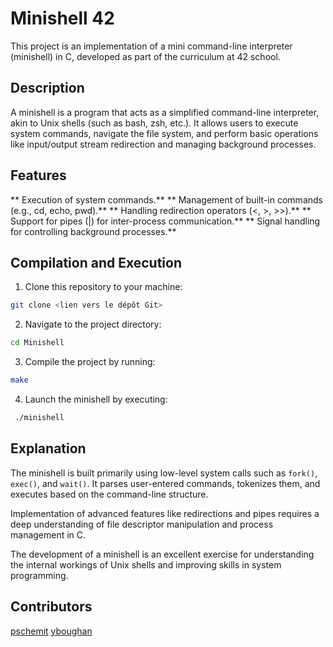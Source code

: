# Minishell 42

This project is an implementation of a mini command-line interpreter (minishell) in C, developed as part of the curriculum at 42 school.

## Description

A minishell is a program that acts as a simplified command-line interpreter, akin to Unix shells (such as bash, zsh, etc.). It allows users to execute system commands, navigate the file system, and perform basic operations like input/output stream redirection and managing background processes.

## Features

** Execution of system commands.** 
** Management of built-in commands (e.g., cd, echo, pwd).** 
** Handling redirection operators (<, >, >>).** 
** Support for pipes (|) for inter-process communication.** 
** Signal handling for controlling background processes.** 

## Compilation and Execution

1. Clone this repository to your machine:
  ```sh
  git clone <lien vers le dépôt Git>
  ```
2. Navigate to the project directory:
  ```sh
  cd Minishell
  ```
3. Compile the project by running:
  ```sh
  make
  ```
4. Launch the minishell by executing:
  ```sh
   ./minishell
  ```

## Explanation

The minishell is built primarily using low-level system calls such as `fork()`, `exec()`, and `wait()`. It parses user-entered commands, tokenizes them, and executes based on the command-line structure.

Implementation of advanced features like redirections and pipes requires a deep understanding of file descriptor manipulation and process management in C.

The development of a minishell is an excellent exercise for understanding the internal workings of Unix shells and improving skills in system programming.

## Contributors
[pschemit](https://github.com/pschemit)
[yboughan](https://github.com/YoussefBOUGHANMI)
